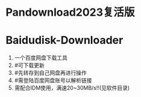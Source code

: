 # Pandownload2023复活版
# Baidudisk-Downloader
1. 一个百度网盘下载工具
2. #可下载更新
3. #先转存到自己网盘再进行操作
4. #需登陆百度网盘账号以解析链接
5. 需配合IDM使用，满速20~30MB/s!!(见软件目录)